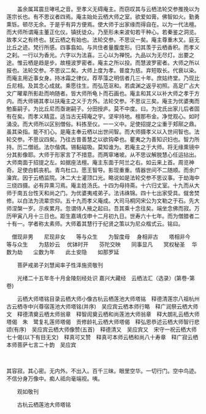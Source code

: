 <!-- { "loadSidebar": true } -->
　　盖余属耳震旦哮吼之音。至孝义无碍庵主。而窃叹其与云栖法轮交参推挽以为莲宗长也。有不思议者四焉。庵主始处云栖大师之室。欲爱如膏。佛智如火。勤勇熏铄。顿尽无余。于是乎有异方便焉。使大师于出家缘而得自在。以为一代法檀。而大师所谓庵主董正化仪。镇抚徒众。乃至形未来波旬若干种心。若秦鉴之洞览。故孝义之有终也。犹云栖之有始也。法轮交参。不思议一矣。庵主尊重木叉。庭无比丘之迹。梵行所感。四事翕如。与共住者量腹度形。归其羡于云栖香积。而孝义之刹。一行以为香光。六字以为法喜。三心以为禅悦。九品以为无尽灯。出要之途。惟云栖是趋是步。故檀波罗密者。庵主之所以投。而慧波罗密者。大师之所以报也。法轮交参。不思议二矣。大师上度为孝。普度为慈。弃短取长。代衰以染。而庵主用近事女身。持冰霜之律仪。荐苹藻之明信者几三十年。庶姑终堂。乃现比丘尼相。及其念心成就。乘愿往生。而弘范沤和。若虞渊之返乎初照。高足广占大文广曜辈所影赴而响随者。皆大师所龟卜而石画也。庵主和其义以补大师之孝于方内。而大师锡其孝以扶庵主之义于方外。法轮交参。不思议三矣。庵主为优婆夷而勉畜嗣子。为比丘尼而亟谢嗣子。分田授庐。莫不中度。曰。为沈氏出家儿后者固有在矣。而孝义精蓝。适当古无碍庵之宇。坚牢持地。檀那布金。净觉观心。如时涌没。而大师所以区别僧俗。料拣至仪。一一义中。足使招提之尘重于郏鄏之鼎。虽其染指。能不扪心。是庵主奉云栖以出世间智。而大师摄孝义以入世间智也。法轮交参。不思议四矣。乃往古昔善慧之以欲钩牵也。瞿夷之为善知识妇也。智力所持。历二僧祇。法尔偕偶。锡黏磁吸。莫知谁为。若庵主之于大师。将无缘熏镜中分其影像耶。大师于形家言了不措意。而两窣堵坡。从不思议解脱慧心任运拈出。大师南面于招提之左。如据座法檀。庵主东面于阿兰之右。如云来上首。周览神奇。足使白鹤丧机。青鸟杜口。愿王智导。影现重重。情器世间不二随顺。而余广瀹宾。因于云栖监院。沐二大士灌顶口光。略说如是法轮交参不思议事。于劫海中三绕四摄。必有异熏习焉。庵主姓汤氏。十四为母持斋。十六归丈室。十九而从大师于南五台性天和尚之门。为优婆夷戒弟子。法讳祩锦。四十七出家受具。僦舍焚修。以白法为流辈宗仰。五十九而孝义庵成。大司马桐冈宋公为文勒之于石。先大师涅槃一岁。示疾累月。忽谓侍人掖之起曰。吾其乘十念往矣。端坐念佛而寂。万历甲寅八月十三日也。距生嘉靖戊申十二月初九日。世寿六十七年。而为僧腊者二十有一。学者称太素师。大师着其慧行于纪贤之策以为尼众楷式云。铭曰。

　僧现非男　　尼现非女　　等与众生　　为智度母
　身相非古　　塔相非今　　等与众生　　为慈妙云
　优钵时开　　芬陀交映　　同事显凡　　冥权秘圣
　华数为劫　　尘数为年　　此土安隐　　如那罗延

　　菩萨戒弟子刘慧闻率子性泽施资敬刊

　　光绪二十五年冬十月金陵刻经处识
嘉兴大藏经　云栖法汇（选录）(第卷-第卷)


　　云栖大师塔铭目录云栖大师小像古杭云栖莲池大师塔铭　释德清莲宗八祖杭州古云栖寺中兴尊宿莲池大师塔铭(并序)　吴应宾云栖本师行略　释广润祭云栖大师文　释德清奠云栖太师翁章　释智訚奠云栖和尚莲池大师翁章　释大朗礼云栖大师塔偈　朱　鹭复礼莲师塔偈　贡修龄礼云栖大师塔偈　释弘恩恭述云栖大师智行悲颂(有序)　吴应宾云栖大师像赞(五首)　释德清又　吴应宾又　宋守一祝云栖大师七十偈(以下有目无文)　释真可又赞　释真可本师云栖和尚八十寿章　释广寂云栖本师菩萨七言二十韵　吴应宾

　　

其容寂。其心密。无内外。不出入。百千三昧。眼里空华。一切行门。空中鸟迹。不信分身万像中。痴人祗向毫端视。咦。

　　观如敬刊

　　古杭云栖莲池大师塔铭

